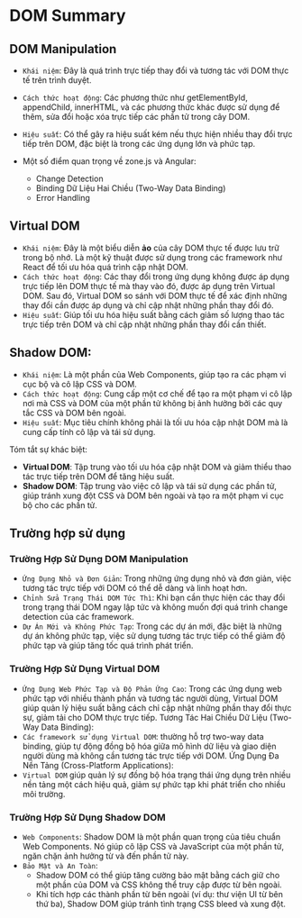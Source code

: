 # DOM Summary

## DOM Manipulation

- `Khái niệm`: Đây là quá trình trực tiếp thay đổi và tương tác với DOM thực tế trên trình duyệt.
- `Cách thức hoạt động`: Các phương thức như getElementById, appendChild, innerHTML, và các phương thức khác được sử dụng để thêm, sửa đổi hoặc xóa trực tiếp các phần tử trong cây DOM.
- `Hiệu suất`: Có thể gây ra hiệu suất kém nếu thực hiện nhiều thay đổi trực tiếp trên DOM, đặc biệt là trong các ứng dụng lớn và phức tạp.

- Một số điểm quan trọng về zone.js và Angular:
  - Change Detection
  - Binding Dữ Liệu Hai Chiều (Two-Way Data Binding)
  - Error Handling

## Virtual DOM

- `Khái niệm`: Đây là một biểu diễn **ảo** của cây DOM thực tế được lưu trữ trong bộ nhớ. Là một kỹ thuật được sử dụng trong các framework như React để tối ưu hóa quá trình cập nhật DOM.
- `Cách thức hoạt động`: Các thay đổi trong ứng dụng không được áp dụng trực tiếp lên DOM thực tế mà thay vào đó, được áp dụng trên Virtual DOM. Sau đó, Virtual DOM so sánh với DOM thực tế để xác định những thay đổi cần được áp dụng và chỉ cập nhật những phần thay đổi đó.
- `Hiệu suất`: Giúp tối ưu hóa hiệu suất bằng cách giảm số lượng thao tác trực tiếp trên DOM và chỉ cập nhật những phần thay đổi cần thiết.

## Shadow DOM:

- `Khái niệm`: Là một phần của Web Components, giúp tạo ra các phạm vi cục bộ và cô lập CSS và DOM.
- `Cách thức hoạt động`: Cung cấp một cơ chế để tạo ra một phạm vi cô lập nơi mà CSS và DOM của một phần tử không bị ảnh hưởng bởi các quy tắc CSS và DOM bên ngoài.
- `Hiệu suất`: Mục tiêu chính không phải là tối ưu hóa cập nhật DOM mà là cung cấp tính cô lập và tái sử dụng.

Tóm tắt sự khác biệt:

- **Virtual DOM**: Tập trung vào tối ưu hóa cập nhật DOM và giảm thiểu thao tác trực tiếp trên DOM để tăng hiệu suất.
- **Shadow DOM**: Tập trung vào việc cô lập và tái sử dụng các phần tử, giúp tránh xung đột CSS và DOM bên ngoài và tạo ra một phạm vi cục bộ cho các phần tử.

## Trường hợp sử dụng

### Trường Hợp Sử Dụng DOM Manipulation

- `Ứng Dụng Nhỏ và Đơn Giản`: Trong những ứng dụng nhỏ và đơn giản, việc tương tác trực tiếp với DOM có thể dễ dàng và linh hoạt hơn.
- `Chỉnh Sửa Trạng Thái DOM Tức Thì`: Khi bạn cần thực hiện các thay đổi trong trạng thái DOM ngay lập tức và không muốn đợi quá trình change detection của các framework.
- `Dự Án Mới và Không Phức Tạp`: Trong các dự án mới, đặc biệt là những dự án không phức tạp, việc sử dụng tương tác trực tiếp có thể giảm độ phức tạp và giúp tăng tốc quá trình phát triển.

### Trường Hợp Sử Dụng Virtual DOM

- `Ứng Dụng Web Phức Tạp và Độ Phản Ứng Cao`: Trong các ứng dụng web phức tạp với nhiều thành phần và tương tác người dùng, Virtual DOM giúp quản lý hiệu suất bằng cách chỉ cập nhật những phần thay đổi thực sự, giảm tải cho DOM thực trực tiếp.
  Tương Tác Hai Chiều Dữ Liệu (Two-Way Data Binding):
- `Các framework sử dụng Virtual DOM`: thường hỗ trợ two-way data binding, giúp tự động đồng bộ hóa giữa mô hình dữ liệu và giao diện người dùng mà không cần tương tác trực tiếp với DOM.
  Ứng Dụng Đa Nền Tảng (Cross-Platform Applications):
- `Virtual DOM` giúp quản lý sự đồng bộ hóa trạng thái ứng dụng trên nhiều nền tảng một cách hiệu quả, giảm sự phức tạp khi phát triển cho nhiều môi trường.

### Trường Hợp Sử Dụng Shadow DOM

- `Web Components`: Shadow DOM là một phần quan trọng của tiêu chuẩn Web Components. Nó giúp cô lập CSS và JavaScript của một phần tử, ngăn chặn ảnh hưởng từ và đến phần tử này.
- `Bảo Mật và An Toàn`:
  - Shadow DOM có thể giúp tăng cường bảo mật bằng cách giữ cho một phần của DOM và CSS không thể truy cập được từ bên ngoài.
  - Khi tích hợp các thành phần từ bên ngoài (ví dụ: thư viện UI từ bên thứ ba), Shadow DOM giúp tránh tình trạng CSS bleed và xung đột.

